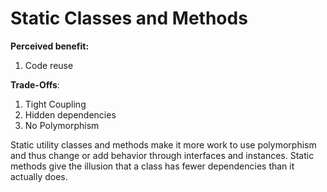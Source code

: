 # Static Classes and Methods

**Perceived benefit:**

1. Code reuse

**Trade-Offs**:

1. Tight Coupling
2. Hidden dependencies
3. No Polymorphism

Static utility classes and methods make it more work to use polymorphism and thus change or add behavior through interfaces and instances. Static methods give the illusion that a class has fewer dependencies than it actually does.
